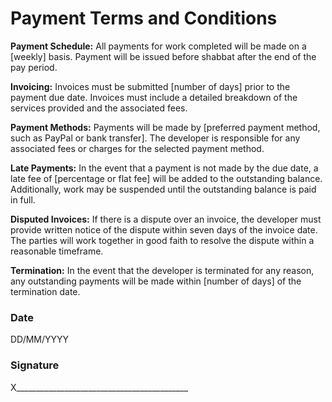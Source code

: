 # Payment Terms and Conditions

**Payment Schedule:** 
All payments for work completed will be made on a [weekly] basis. Payment will be issued before shabbat after the end of the pay period.

**Invoicing:** 
Invoices must be submitted [number of days] prior to the payment due date. Invoices must include a detailed breakdown of the services provided and the associated fees.

**Payment Methods:**
Payments will be made by [preferred payment method, such as PayPal or bank transfer]. The developer is responsible for any associated fees or charges for the selected payment method.

**Late Payments:** 
In the event that a payment is not made by the due date, a late fee of [percentage or flat fee] will be added to the outstanding balance. Additionally, work may be suspended until the outstanding balance is paid in full.

**Disputed Invoices:**
If there is a dispute over an invoice, the developer must provide written notice of the dispute within seven days of the invoice date. The parties will work together in good faith to resolve the dispute within a reasonable timeframe.

**Termination:** 
In the event that the developer is terminated for any reason, any outstanding payments will be made within [number of days] of the termination date.

### Date

DD/MM/YYYY

### Signature

X___________________________________________